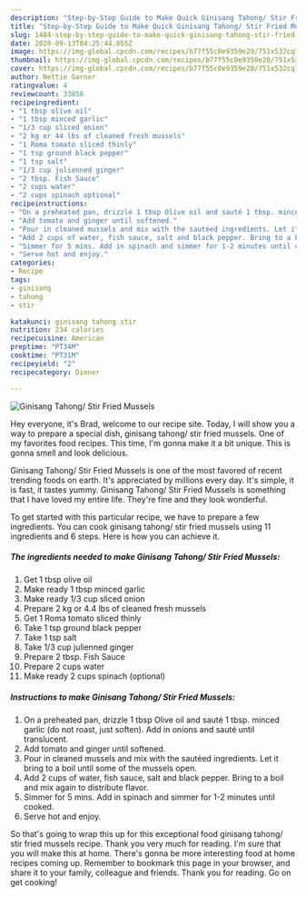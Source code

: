 ```yaml
---
description: "Step-by-Step Guide to Make Quick Ginisang Tahong/ Stir Fried Mussels"
title: "Step-by-Step Guide to Make Quick Ginisang Tahong/ Stir Fried Mussels"
slug: 1484-step-by-step-guide-to-make-quick-ginisang-tahong-stir-fried-mussels
date: 2020-09-13T04:25:44.055Z
image: https://img-global.cpcdn.com/recipes/b77f55c0e9359e20/751x532cq70/ginisang-tahong-stir-fried-mussels-recipe-main-photo.jpg
thumbnail: https://img-global.cpcdn.com/recipes/b77f55c0e9359e20/751x532cq70/ginisang-tahong-stir-fried-mussels-recipe-main-photo.jpg
cover: https://img-global.cpcdn.com/recipes/b77f55c0e9359e20/751x532cq70/ginisang-tahong-stir-fried-mussels-recipe-main-photo.jpg
author: Nettie Garner
ratingvalue: 4
reviewcount: 33858
recipeingredient:
- "1 tbsp olive oil"
- "1 tbsp minced garlic"
- "1/3 cup sliced onion"
- "2 kg or 44 lbs of cleaned fresh mussels"
- "1 Roma tomato sliced thinly"
- "1 tsp ground black pepper"
- "1 tsp salt"
- "1/3 cup julienned ginger"
- "2 tbsp. Fish Sauce"
- "2 cups water"
- "2 cups spinach optional"
recipeinstructions:
- "On a preheated pan, drizzle 1 tbsp Olive oil and sauté 1 tbsp. minced garlic (do not roast, just soften). Add in onions and sauté until translucent."
- "Add tomato and ginger until softened."
- "Pour in cleaned mussels and mix with the sautéed ingredients. Let it bring to a boil until some of the mussels open."
- "Add 2 cups of water, fish sauce, salt and black pepper. Bring to a boil and mix again to distribute flavor."
- "Simmer for 5 mins. Add in spinach and simmer for 1-2 minutes until cooked."
- "Serve hot and enjoy."
categories:
- Recipe
tags:
- ginisang
- tahong
- stir

katakunci: ginisang tahong stir 
nutrition: 234 calories
recipecuisine: American
preptime: "PT34M"
cooktime: "PT31M"
recipeyield: "2"
recipecategory: Dinner

---
```



![Ginisang Tahong/ Stir Fried Mussels](https://img-global.cpcdn.com/recipes/b77f55c0e9359e20/751x532cq70/ginisang-tahong-stir-fried-mussels-recipe-main-photo.jpg)

Hey everyone, it's Brad, welcome to our recipe site. Today, I will show you a way to prepare a special dish, ginisang tahong/ stir fried mussels. One of my favorites food recipes. This time, I'm gonna make it a bit unique. This is gonna smell and look delicious.

Ginisang Tahong/ Stir Fried Mussels is one of the most favored of recent trending foods on earth. It's appreciated by millions every day. It's simple, it is fast, it tastes yummy. Ginisang Tahong/ Stir Fried Mussels is something that I have loved my entire life. They're fine and they look wonderful.




To get started with this particular recipe, we have to prepare a few ingredients. You can cook ginisang tahong/ stir fried mussels using 11 ingredients and 6 steps. Here is how you can achieve it.

<!--inarticleads1-->

##### The ingredients needed to make Ginisang Tahong/ Stir Fried Mussels:

1. Get 1 tbsp olive oil
1. Make ready 1 tbsp minced garlic
1. Make ready 1/3 cup sliced onion
1. Prepare 2 kg or 4.4 lbs of cleaned fresh mussels
1. Get 1 Roma tomato sliced thinly
1. Take 1 tsp ground black pepper
1. Take 1 tsp salt
1. Take 1/3 cup julienned ginger
1. Prepare 2 tbsp. Fish Sauce
1. Prepare 2 cups water
1. Make ready 2 cups spinach (optional)




<!--inarticleads2-->

##### Instructions to make Ginisang Tahong/ Stir Fried Mussels:

1. On a preheated pan, drizzle 1 tbsp Olive oil and sauté 1 tbsp. minced garlic (do not roast, just soften). Add in onions and sauté until translucent.
1. Add tomato and ginger until softened.
1. Pour in cleaned mussels and mix with the sautéed ingredients. Let it bring to a boil until some of the mussels open.
1. Add 2 cups of water, fish sauce, salt and black pepper. Bring to a boil and mix again to distribute flavor.
1. Simmer for 5 mins. Add in spinach and simmer for 1-2 minutes until cooked.
1. Serve hot and enjoy.




So that's going to wrap this up for this exceptional food ginisang tahong/ stir fried mussels recipe. Thank you very much for reading. I'm sure that you will make this at home. There's gonna be more interesting food at home recipes coming up. Remember to bookmark this page in your browser, and share it to your family, colleague and friends. Thank you for reading. Go on get cooking!
